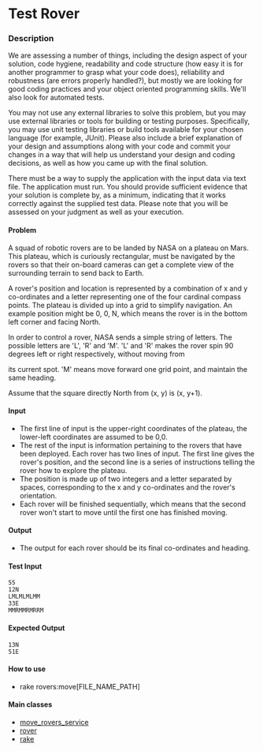 # Test Rover

### Description
We are assessing a number of things, including the design aspect of your solution, code hygiene, readability and code structure (how easy it is for another programmer to grasp what your code does), reliability and robustness (are errors properly handled?), but mostly we are looking for good coding practices and your object oriented programming skills. We'll also look for automated tests.

You may not use any external libraries to solve this problem, but you may use external libraries or tools for building or testing purposes. Specifically, you may use unit testing libraries or build tools available for your chosen language (for example, JUnit). Please also include a brief explanation of your design and assumptions along with your code and commit your changes in a way that will help us understand your design and coding decisions, as well as how you came up with the final solution.

There must be a way to supply the application with the input data via text file. The application must run. You should provide sufficient evidence that your solution is complete by, as a minimum, indicating that it works correctly against the supplied test data. Please note that you will be assessed on your judgment as well as your execution.

#### Problem
A squad of robotic rovers are to be landed by NASA on a plateau on Mars. This plateau, which is curiously rectangular, must be navigated by the rovers so that their on-board cameras can get a complete view of the surrounding terrain to send back to Earth.

A rover's position and location is represented by a combination of x and y co-ordinates and a letter representing one of the four cardinal compass points. The plateau is divided up into a grid to simplify navigation. An example position might be 0, 0, N, which means the rover is in the bottom left corner and facing North.

In order to control a rover, NASA sends a simple string of letters. The possible letters are 'L', 'R' and 'M'. 'L' and 'R' makes the rover spin 90 degrees left or right respectively, without moving from

its current spot. 'M' means move forward one grid point, and maintain the same heading.

Assume that the square directly North from (x, y) is (x, y+1).

#### Input
- The first line of input is the upper-right coordinates of the plateau, the lower-left coordinates are assumed to be 0,0.
- The rest of the input is information pertaining to the rovers that have been deployed. Each rover has two lines of input. The first line gives the rover's position, and the second line is a series of instructions telling the rover how to explore the plateau.
- The position is made up of two integers and a letter separated by spaces, corresponding to the x and y co-ordinates and the rover's orientation.
- Each rover will be finished sequentially, which means that the second rover won't start to move until the first one has finished moving.

#### Output
- The output for each rover should be its final co-ordinates and heading.

#### Test Input
```
55
12N
LMLMLMLMM
33E
MMRMMRMRRM
```
#### Expected Output
```
13N
51E
```
#### How to use
 - rake rovers:move[FILE_NAME_PATH]
 
#### Main classes
 - [move_rovers_service](https://github.com/lorenzzosd/Test-Rover/blob/master/app/services/move_rovers_service.rb)
 - [rover](https://github.com/lorenzzosd/Test-Rover/blob/master/app/models/rover.rb)
 - [rake](https://github.com/lorenzzosd/Test-Rover/blob/master/lib/tasks/rovers.rake)
